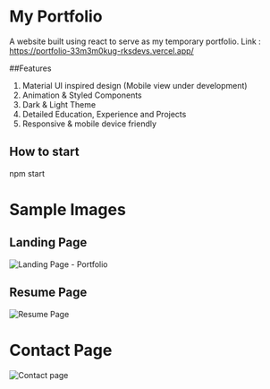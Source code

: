 # My Portfolio
A website built using react to serve as my temporary portfolio. Link : https://portfolio-33m3m0kug-rksdevs.vercel.app/

##Features
1. Material UI inspired design (Mobile view under development)
2. Animation & Styled Components
3. Dark & Light Theme
4. Detailed Education, Experience and Projects
5. Responsive & mobile device friendly

## How to start
npm start

# Sample Images

## Landing Page
![Landing Page - Portfolio](https://user-images.githubusercontent.com/87842765/189547385-cb0ef785-dc1d-480f-8832-c8b72bb3b654.png)

## Resume Page 
![Resume Page](https://user-images.githubusercontent.com/87842765/189547443-09849cd3-238e-42e9-8283-d5c1777b5bc6.png)


# Contact Page 
![Contact page](https://user-images.githubusercontent.com/87842765/189547492-319fbba2-12c5-4eae-b74b-f82cfed9e33e.png)


